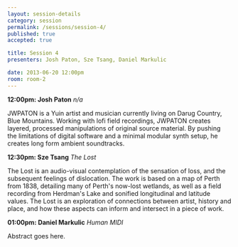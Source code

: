 ```yaml
---
layout: session-details
category: session
permalink: /sessions/session-4/
published: true
accepted: true

title: Session 4
presenters: Josh Paton, Sze Tsang, Daniel Markulic

date: 2013-06-20 12:00pm
room: room-2
---
```


**12:00pm: Josh Paton**
_n/a_

JWPATON is a Yuin artist and musician currently living on Darug Country, Blue Mountains. Working with lofi field recordings, JWPATON creates layered, processed manipulations of original source material. By pushing the limitations of digital software and a minimal modular synth setup, he creates long form ambient soundtracks. 

**12:30pm: Sze Tsang**
_The Lost_

The Lost is an audio-visual contemplation of the sensation of loss, and the subsequent feelings of dislocation. The work is based on a map of Perth from 1838, detailing many of Perth's now-lost wetlands, as well as a field recording from Herdman's Lake and sonified longitudinal and latitude values. The Lost is an exploration of connections between artist, history and place, and how these aspects can inform and intersect in a piece of work.  

**01:00pm: Daniel Markulic**
_Human MIDI_

Abstract goes here.
